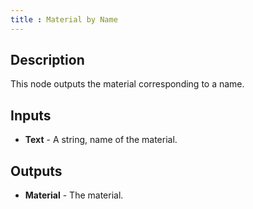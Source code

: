 ```yaml
---
title : Material by Name
---
```


## Description

This node outputs the material corresponding to a name.

## Inputs

- **Text** - A string, name of the material.

## Outputs

- **Material** - The material.
